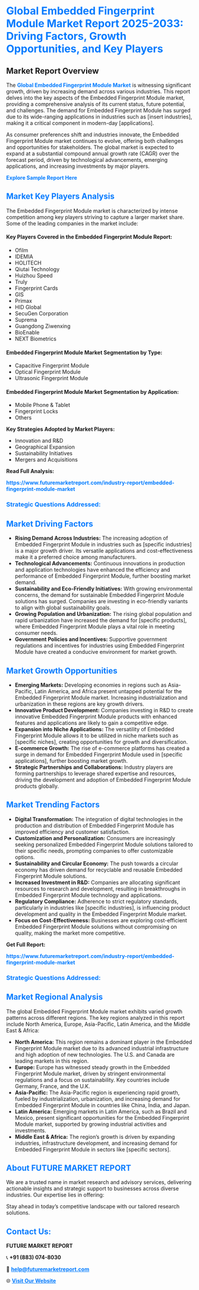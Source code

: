 <h1 style="color: #007BFF;">Global Embedded Fingerprint Module Market Report 2025-2033: Driving Factors, Growth Opportunities, and Key Players</h1>

<section id="overview">
<h2>Market Report Overview</h2>
<p>The <a href="https://www.futuremarketreport.com/industry-report/embedded-fingerprint-module-market" style="color: #007BFF; text-decoration: none;"><strong>Global Embedded Fingerprint Module Market</strong></a> is witnessing significant growth, driven by increasing demand across various industries. This report delves into the key aspects of the Embedded Fingerprint Module market, providing a comprehensive analysis of its current status, future potential, and challenges. The demand for Embedded Fingerprint Module has surged due to its wide-ranging applications in industries such as [insert industries], making it a critical component in modern-day [applications].</p>
<p>As consumer preferences shift and industries innovate, the Embedded Fingerprint Module market continues to evolve, offering both challenges and opportunities for stakeholders. The global market is expected to expand at a substantial compound annual growth rate (CAGR) over the forecast period, driven by technological advancements, emerging applications, and increasing investments by major players.</p>
</section>

<section id="overview">
<p><a href="https://www.futuremarketreport.com/request-sample/reportId=81580" style="color: #007BFF; text-decoration: none;"><strong>Explore Sample Report Here</strong></a></p>
</section>

<section id="key-players">
<h2 style="color: #007BFF;">Market Key Players Analysis</h2>
<p>The Embedded Fingerprint Module market is characterized by intense competition among key players striving to capture a larger market share. Some of the leading companies in the market include:</p>
<h4>Key Players Covered in the Embedded Fingerprint Module Report:</h4>
<ul><li>Ofilm</li><li>IDEMIA</li><li>HOLITECH</li><li>Qiutai Technology</li><li>Huizhou Speed</li><li>Truly</li><li>Fingerprint Cards</li><li>GIS</li><li>Primax</li><li>HID Global</li><li>SecuGen Corporation</li><li>Suprema</li><li>Guangdong Ziwenxing</li><li>BioEnable</li><li>NEXT Biometrics</li></ul>
<h4>Embedded Fingerprint Module Market Segmentation by Type:</h4>
<ul><li>Capacitive Fingerprint Module</li><li>Optical Fingerprint Module</li><li>Ultrasonic Fingerprint Module</li></ul>

<h4>Embedded Fingerprint Module Market Segmentation by Application:</h4>
<ul><li>Mobile Phone &amp; Tablet</li><li>Fingerprint Locks</li><li>Others</li></ul>
<p><strong>Key Strategies Adopted by Market Players:</strong></p>
<ul>
<li>Innovation and R&D</li>
<li>Geographical Expansion</li>
<li>Sustainability Initiatives</li>
<li>Mergers and Acquisitions</li>
</ul>
</section>

<section>
<p><strong>Read Full Analysis: </strong></p><a href="https://www.futuremarketreport.com/industry-report/embedded-fingerprint-module-market" style="color: #007BFF; text-decoration: none;"><strong>https://www.futuremarketreport.com/industry-report/embedded-fingerprint-module-market</strong></a>
<h3 style="color: #007BFF;">Strategic Questions Addressed:</h3>
</section>

<section id="driving-factors">
<h2 style="color: #007BFF;">Market Driving Factors</h2>
<ul>
<li><strong>Rising Demand Across Industries:</strong> The increasing adoption of Embedded Fingerprint Module in industries such as [specific industries] is a major growth driver. Its versatile applications and cost-effectiveness make it a preferred choice among manufacturers.</li>
<li><strong>Technological Advancements:</strong> Continuous innovations in production and application technologies have enhanced the efficiency and performance of Embedded Fingerprint Module, further boosting market demand.</li>
<li><strong>Sustainability and Eco-Friendly Initiatives:</strong> With growing environmental concerns, the demand for sustainable Embedded Fingerprint Module solutions has surged. Companies are investing in eco-friendly variants to align with global sustainability goals.</li>
<li><strong>Growing Population and Urbanization:</strong> The rising global population and rapid urbanization have increased the demand for [specific products], where Embedded Fingerprint Module plays a vital role in meeting consumer needs.</li>
<li><strong>Government Policies and Incentives:</strong> Supportive government regulations and incentives for industries using Embedded Fingerprint Module have created a conducive environment for market growth.</li>
</ul>
</section>

<section id="growth-opportunities">
<h2 style="color: #007BFF;">Market Growth Opportunities</h2>
<ul>
<li><strong>Emerging Markets:</strong> Developing economies in regions such as Asia-Pacific, Latin America, and Africa present untapped potential for the Embedded Fingerprint Module market. Increasing industrialization and urbanization in these regions are key growth drivers.</li>
<li><strong>Innovative Product Development:</strong> Companies investing in R&D to create innovative Embedded Fingerprint Module products with enhanced features and applications are likely to gain a competitive edge.</li>
<li><strong>Expansion into Niche Applications:</strong> The versatility of Embedded Fingerprint Module allows it to be utilized in niche markets such as [specific niches], creating opportunities for growth and diversification.</li>
<li><strong>E-commerce Growth:</strong> The rise of e-commerce platforms has created a surge in demand for Embedded Fingerprint Module used in [specific applications], further boosting market growth.</li>
<li><strong>Strategic Partnerships and Collaborations:</strong> Industry players are forming partnerships to leverage shared expertise and resources, driving the development and adoption of Embedded Fingerprint Module products globally.</li>
</ul>
</section>

<section id="trending-factors">
<h2 style="color: #007BFF;">Market Trending Factors</h2>
<ul>
<li><strong>Digital Transformation:</strong> The integration of digital technologies in the production and distribution of Embedded Fingerprint Module has improved efficiency and customer satisfaction.</li>
<li><strong>Customization and Personalization:</strong> Consumers are increasingly seeking personalized Embedded Fingerprint Module solutions tailored to their specific needs, prompting companies to offer customizable options.</li>
<li><strong>Sustainability and Circular Economy:</strong> The push towards a circular economy has driven demand for recyclable and reusable Embedded Fingerprint Module solutions.</li>
<li><strong>Increased Investment in R&D:</strong> Companies are allocating significant resources to research and development, resulting in breakthroughs in Embedded Fingerprint Module technology and applications.</li>
<li><strong>Regulatory Compliance:</strong> Adherence to strict regulatory standards, particularly in industries like [specific industries], is influencing product development and quality in the Embedded Fingerprint Module market.</li>
<li><strong>Focus on Cost-Effectiveness:</strong> Businesses are exploring cost-efficient Embedded Fingerprint Module solutions without compromising on quality, making the market more competitive.</li>
</ul>
</section>

<section>
<p><strong>Get Full Report: </strong></p><a href="https://www.futuremarketreport.com/industry-report/embedded-fingerprint-module-market" style="color: #007BFF; text-decoration: none;"><strong>https://www.futuremarketreport.com/industry-report/embedded-fingerprint-module-market</strong></a>
<h3 style="color: #007BFF;">Strategic Questions Addressed:</h3>
</section>


<section id="regional-analysis">
<h2 style="color: #007BFF;">Market Regional Analysis</h2>
<p>The global Embedded Fingerprint Module market exhibits varied growth patterns across different regions. The key regions analyzed in this report include North America, Europe, Asia-Pacific, Latin America, and the Middle East & Africa:</p>
<ul>
<li><strong>North America:</strong> This region remains a dominant player in the Embedded Fingerprint Module market due to its advanced industrial infrastructure and high adoption of new technologies. The U.S. and Canada are leading markets in this region.</li>
<li><strong>Europe:</strong> Europe has witnessed steady growth in the Embedded Fingerprint Module market, driven by stringent environmental regulations and a focus on sustainability. Key countries include Germany, France, and the U.K.</li>
<li><strong>Asia-Pacific:</strong> The Asia-Pacific region is experiencing rapid growth, fueled by industrialization, urbanization, and increasing demand for Embedded Fingerprint Module in countries like China, India, and Japan.</li>
<li><strong>Latin America:</strong> Emerging markets in Latin America, such as Brazil and Mexico, present significant opportunities for the Embedded Fingerprint Module market, supported by growing industrial activities and investments.</li>
<li><strong>Middle East & Africa:</strong> The region’s growth is driven by expanding industries, infrastructure development, and increasing demand for Embedded Fingerprint Module in sectors like [specific sectors].</li>
</ul>
</section>

<footer>
<h2 style="color: #007BFF;">About FUTURE MARKET REPORT</h2>
<p>We are a trusted name in market research and advisory services, delivering actionable insights and strategic support to businesses across diverse industries. Our expertise lies in offering:</p>

<p>Stay ahead in today’s competitive landscape with our tailored research solutions.</p>

<h2 style="color: #007BFF;">Contact Us:</h2>
<p><strong>FUTURE MARKET REPORT</strong></p>
<p>📞 <strong>+91 (883) 074-8030</strong></p>
<p>📧 <strong><a href="mailto:help@futuremarketreport.com" style="color: #007BFF;">help@futuremarketreport.com</a></strong></p>
<p>🌐 <strong><a href="https://www.futuremarketreport.com/" style="color: #007BFF;">Visit Our Website</a></strong></p>
</footer>